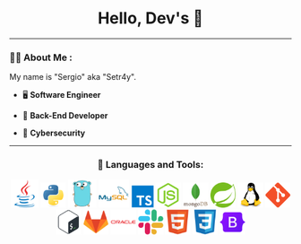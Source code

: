 <div id="header" align="center">
    <h1>Hello, Dev's 👋</h1>
</div>

---

### 👨‍💻 About Me :

<div>
    <p>My name is "Sergio" aka "Setr4y".</p>
</div>

- 🖥 **Software Engineer**

- 👷 **Back-End Developer**

- 🔐 **Cybersecurity**

---

<h3 align="center">🔨 Languages and Tools:</h3>
    <div align="center">
        <!-- <img src="https://github.com/devicons/devicon/blob/master/icons/java/java-original-wordmark.svg" title="JAVA" alt="JAVA" width="60" height="60"/> -->
        <!-- <img src="https://github.com/devicons/devicon/blob/master/icons/python/python-original.svg" title="PYTHON" alt="PYTHON" width="50" height="50"/> -->
        <img src='https://github.com/setr4y/setr4y/blob/main/icons/java.svg' title="Java" alt="Java" width="50" height="50"/>
        <img src='https://github.com/setr4y/setr4y/blob/main/icons/python.svg' title="Python" alt="Python" width="45" height="45"/>
        <img src='https://github.com/setr4y/setr4y/blob/main/icons/go.svg' title="Go" alt="Go" width="50" height="50"/>
        <img src='https://github.com/setr4y/setr4y/blob/main/icons/mysql.svg' title="MySQL" alt="MySQL" width="55" height="50"/>
        <img src='https://github.com/setr4y/setr4y/blob/main/icons/typescript.svg' title="TypeScript" alt="TypeScript" width="40" height="40"/>
        <img src='https://github.com/setr4y/setr4y/blob/main/icons/nodejs.svg' title="NodeJS" alt="NodeJs" width="45" height="45"/>
        <img src='https://github.com/setr4y/setr4y/blob/main/icons/mongodb.svg' title="MongoDB" alt="MongoDB" width="45" height="45"/>
        <img src='https://github.com/setr4y/setr4y/blob/main/icons/spring.svg' title="Spring" alt="Spring" width="45" height="45"/>
        <img src='https://github.com/setr4y/setr4y/blob/main/icons/linux.svg' title="Linux" alt="Linux" width="45" height="45"/>
        <img src='https://github.com/setr4y/setr4y/blob/main/icons/git.svg' title="Git" alt="Git" width="45" height="45"/>
        <img src='https://github.com/setr4y/setr4y/blob/main/icons/bash.svg' title="Bash" alt="Bash" width="45" height="45"/>
        <img src='https://github.com/setr4y/setr4y/blob/main/icons/gitlab.svg' title="GitLab" alt="GitLab" width="45" height="45"/>
        <img src='https://github.com/setr4y/setr4y/blob/main/icons/oracle.svg' title="Oracle" alt="Oracle" width="45" height="45"/>
        <img src='https://github.com/setr4y/setr4y/blob/main/icons/slack.svg' title="Slack" alt="Slack" width="45" height="45"/>
        <img src='https://github.com/setr4y/setr4y/blob/main/icons/html5.svg' title="HTML5" alt="HTML5" width="45" height="45"/>
        <img src='https://github.com/setr4y/setr4y/blob/main/icons/css3.svg' title="CSS" alt="CSS" width="45" height="45"/>
        <img src='https://github.com/setr4y/setr4y/blob/main/icons/bootstrap.svg' title="BootStrap" alt="BootStrap" width="45" height="45"/>
    </div>
